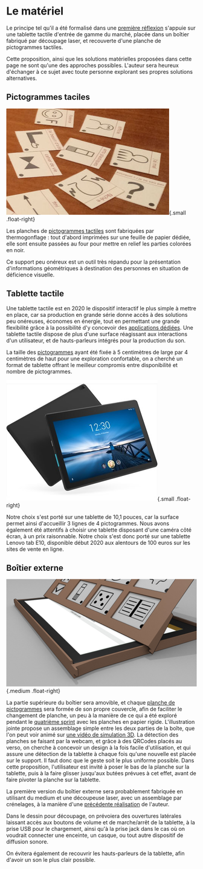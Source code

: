# Le matériel

Le principe tel qu'il a été formalisé dans une [première réflexion](https://blog.jmtrivial.info/2020/02/23/outil-numerique-pour-la-communication-alternative-augmentee/) s'appuie sur une tablette tactile d'entrée de gamme du marché, placée dans un boîtier fabriqué par découpage laser, et recouverte d'une planche de pictogrammes tactiles.

Cette proposition, ainsi que les solutions matérielles proposées dans cette page ne sont qu'une des approches possibles. L'auteur sera heureux d'échanger à ce sujet avec toute personne explorant ses propres solutions alternatives.

## Pictogrammes taciles
![Quelques pictogrammes imprimés sur du papier thermogonglé](img/pictogrammes-detail.jpg){.small .float-right}

Les planches de [pictogrammes tactiles](pictogrammes.md) sont fabriquées par thermogonflage : tout d'abord imprimées sur une feuille de papier dédiée, elle sont ensuite passées au four pour mettre en relief les parties colorées en noir.

Ce support peu onéreux est un outil très répandu pour la présentation d'informations géométriques à destination des personnes en situation de déficience visuelle.

## Tablette tactile

Une tablette tactile est en 2020 le dispositif interactif le plus simple à mettre en place, car sa production en grande série donne accès à des solutions peu onéreuses, économes en énergie, tout en permettant une grande flexibilité grâce à la possibilité d'y concevoir des [applications dédiées](logiciel.md). Une tablette tactile dispose de plus d'une surface réagissant aux interactions d'un utilisateur, et de hauts-parleurs intégrés pour la production du son.

La taille des [pictogrammes](pictogrammes.md) ayant été fixée à 5 centimètres de large par 4 centimètres de haut pour une exploration confortable, on a cherché un format de tablette offrant le meilleur compromis entre disponibilité et nombre de pictogrammes.

![Une tablette Lenovo tab E10](img/tab.jpg){.small .float-right}

Notre choix s'est porté sur une tablette de 10,1 pouces, car la surface permet ainsi d'accueillir 3 lignes de 4 pictogrammes. Nous avons également été attentifs à choisir une tablette disposant d'une caméra côté écran, à un prix raisonnable. Notre choix s'est donc porté sur une tablette Lenovo tab E10, disponible début 2020 aux alentours de 100 euros sur les sites de vente en ligne.

## Boîtier externe


![Détail d'un rendu 3D proposant un concept d'assemblage des deux parties de la boîte](img/boitier-3d.jpg){.medium .float-right}

La partie supérieure du boîtier sera amovible, et chaque [planche de pictogrammes](planches.md) sera formée de son propre couvercle, afin de faciliter le changement de planche, un 
peu à la manière de ce qui a été exploré pendant le [quatrième sprint](https://www.youtube.com/watch?v=R68Y2XyMYhA) avec les planches en papier rigide. L'illustration jointe propose un assemblage simple entre les deux parties de la boîte, que l'on peut voir animé sur [une vidéo de simulation 3D](https://www.youtube.com/watch?v=mrsanBGftIQ).
La détection des planches se faisant par la webcam, et grâce à des QRCodes placés au verso, on cherche à concevoir un design à la fois facile d'utilisation, et qui assure une détection de la tablette à chaque fois qu'une nouvelle est placée sur le support. Il faut donc que le geste soit le plus uniforme possible. Dans cette proposition, l'utilisateur est invité à poser le bas de la planche sur la tablette, puis à la faire glisser jusqu'aux butées prévues à cet effet, avant de faire pivoter la planche sur la tablette.


La première version du boîtier externe sera probablement fabriquée en utilisant du medium et une découpeuse laser, avec un assemblage par crénelages, à la manière d'une [précédente réalisation](http://accessibilite.jmtrivial.info/tag/qui-est-ce-tactile/) de l'auteur.

Dans le dessin pour découpage, on prévoiera des ouvertures latérales laissant accès aux boutons de volume et de marche/arrêt de la tablette, à la prise USB pour le chargement, ainsi qu'à la prise jack dans le cas où on voudrait connecter une enceinte, un casque, ou tout autre dispositif de diffusion sonore.

On évitera également de recouvrir les hauts-parleurs de la tablette, afin d'avoir un son le plus clair possible.
